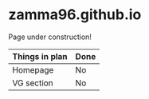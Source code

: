 # zamma96.github.io

Page under construction! 


| Things in plan   |    Done   |
| -----------------| --------- |
| Homepage | No |
| VG section | No | 